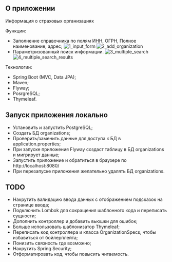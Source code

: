 ## О приложении 
Информация о страховых организациях

Функции:
- Заполнение справочника по полям ИНН, ОГРН, Полное наименование, адрес;
![1_input_form](https://user-images.githubusercontent.com/33284245/66296969-6163b000-e8f7-11e9-92a5-6aacd69fb971.jpg)
![2_add_organization](https://user-images.githubusercontent.com/33284245/66296978-688abe00-e8f7-11e9-8368-32e47c02305f.jpg)
- Параметризованный поиск информации.
![3_multiple_search](https://user-images.githubusercontent.com/33284245/66296989-6c1e4500-e8f7-11e9-82c5-3bd15d74a0cf.jpg)
![4_multiple_search_results](https://user-images.githubusercontent.com/33284245/66296997-6e809f00-e8f7-11e9-8575-08e52d719c36.jpg)

Технологии:
- Spring Boot (MVC, Data JPA); 
- Maven;
- Flyway;
- PosrgreSQL;
- Thymeleaf.

## Запуск приложения локально
- Установить и запустить PostgreSQL; 
- Создать БД organizations;
- Проверить/заменить данные для доступа к БД в application.properties; 
- При запуске приложения Flyway создаст таблицу в БД organizations и мигрирует данные;
- Запустить приложение и обратиться в браузере по http://localhost:8080/
- При перезапуске приложения желательно удалять БД organizations. 

## TODO
- Накрутить валидацию ввода данных с отображением подсказок на странице ввода;
- Подключить Lombok для сокращения шаблонного кода и переписать сущности;
- Дополнить контроллер и добавить вьюшки для ошибок; 
- Больше использовать шаблонизатор Thymeleaf;
- Переписать код контроллера и класса OrganizationSpecs, чтобы избавиться от бойлерплейта;
- Понизить связность где возможно;
- Накрутить Spring Security; 
- Отформатировать код, чтобы повысить читаемость.  
